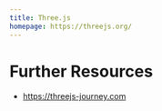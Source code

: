```yaml
---
title: Three.js
homepage: https://threejs.org/
---
```


# Further Resources

- https://threejs-journey.com

